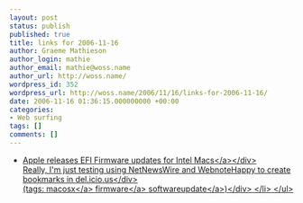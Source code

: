 ```yaml
---
layout: post
status: publish
published: true
title: links for 2006-11-16
author: Graeme Mathieson
author_login: mathie
author_email: mathie@woss.name
author_url: http://woss.name/
wordpress_id: 352
wordpress_url: http://woss.name/2006/11/16/links-for-2006-11-16/
date: 2006-11-16 01:36:15.000000000 +00:00
categories:
- Web surfing
tags: []
comments: []
---
```

<ul class="delicious">
	<li>
		<div class="delicious-link"><a href="http:&#47;&#47;feeds.tuaw.com&#47;~r&#47;weblogsinc&#47;tuaw&#47;~3&#47;48950578&#47;">Apple releases EFI Firmware updates for Intel Macs<&#47;a><&#47;div>
		<div class="delicious-extended">Really, I'm just testing using NetNewsWire and WebnoteHappy to create bookmarks in del.icio.us<&#47;div>
		<div class="delicious-tags">(tags: <a href="http:&#47;&#47;del.icio.us&#47;mathie&#47;macosx">macosx<&#47;a> <a href="http:&#47;&#47;del.icio.us&#47;mathie&#47;firmware">firmware<&#47;a> <a href="http:&#47;&#47;del.icio.us&#47;mathie&#47;softwareupdate">softwareupdate<&#47;a>)<&#47;div>
	<&#47;li>
<&#47;ul>
